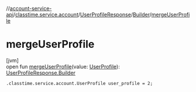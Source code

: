 //[account-service-api](../../../../index.md)/[classtime.service.account](../../index.md)/[UserProfileResponse](../index.md)/[Builder](index.md)/[mergeUserProfile](merge-user-profile.md)

# mergeUserProfile

[jvm]\
open fun [mergeUserProfile](merge-user-profile.md)(value: [UserProfile](../../-user-profile/index.md)): [UserProfileResponse.Builder](index.md)

`.classtime.service.account.UserProfile user_profile = 2;`
